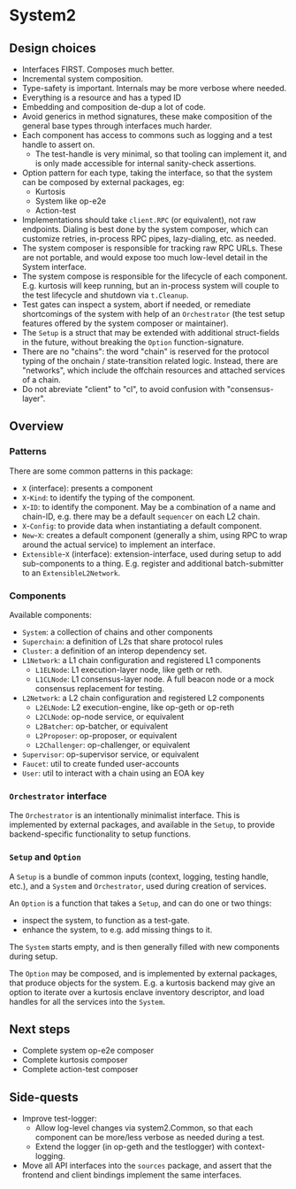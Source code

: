 # System2

## Design choices

- Interfaces FIRST. Composes much better.
- Incremental system composition.
- Type-safety is important. Internals may be more verbose where needed.
- Everything is a resource and has a typed ID
- Embedding and composition de-dup a lot of code.
- Avoid generics in method signatures, these make composition of the general base types through interfaces much harder.
- Each component has access to commons such as logging and a test handle to assert on.
  - The test-handle is very minimal, so that tooling can implement it, and is only made accessible for internal sanity-check assertions.
- Option pattern for each type, taking the interface, so that the system can be composed by external packages, eg:
  - Kurtosis
  - System like op-e2e
  - Action-test
- Implementations should take `client.RPC` (or equivalent), not raw endpoints. Dialing is best done by the system composer, which can customize retries, in-process RPC pipes, lazy-dialing, etc. as needed.
- The system composer is responsible for tracking raw RPC URLs. These are not portable, and would expose too much low-level detail in the System interface.
- The system compose is responsible for the lifecycle of each component. E.g. kurtosis will keep running, but an in-process system will couple to the test lifecycle and shutdown via `t.Cleanup`.
- Test gates can inspect a system, abort if needed, or remediate shortcomings of the system with help of an `Orchestrator` (the test setup features offered by the system composer or maintainer).
- The `Setup` is a struct that may be extended with additional struct-fields in the future, without breaking the `Option` function-signature.
- There are no "chains": the word "chain" is reserved for the protocol typing of the onchain / state-transition related logic. Instead, there are "networks", which include the offchain resources and attached services of a chain.
- Do not abreviate "client" to "cl", to avoid confusion with "consensus-layer".

## Overview

### Patterns

There are some common patterns in this package:

- `X` (interface): presents a component
- `X`-`Kind`: to identify the typing of the component.
- `X`-`ID`: to identify the component. May be a combination of a name and chain-ID, e.g. there may be a default `sequencer` on each L2 chain.
- `X`-`Config`: to provide data when instantiating a default component.
- `New`-`X`: creates a default component (generally a shim, using RPC to wrap around the actual service) to implement an interface.
- `Extensible`-`X` (interface): extension-interface, used during setup to add sub-components to a thing.
  E.g. register and additional batch-submitter to an `ExtensibleL2Network`.

### Components

Available components:

- `System`: a collection of chains and other components
- `Superchain`: a definition of L2s that share protocol rules
- `Cluster`: a definition of an interop dependency set.
- `L1Network`: a L1 chain configuration and registered L1 components
  - `L1ELNode`: L1 execution-layer node, like geth or reth.
  - `L1CLNode`: L1 consensus-layer node. A full beacon node or a mock consensus replacement for testing.
- `L2Network`: a L2 chain configuration and registered L2 components
  - `L2ELNode`: L2 execution-engine, like op-geth or op-reth
  - `L2CLNode`: op-node service, or equivalent
  - `L2Batcher`: op-batcher, or equivalent
  - `L2Proposer`: op-proposer, or equivalent
  - `L2Challenger`: op-challenger, or equivalent
- `Supervisor`: op-supervisor service, or equivalent
- `Faucet`: util to create funded user-accounts
- `User`: util to interact with a chain using an EOA key

### `Orchestrator` interface

The `Orchestrator` is an intentionally minimalist interface.
This is implemented by external packages, and available in the `Setup`,
to provide backend-specific functionality to setup functions.

### `Setup` and `Option`

A `Setup` is a bundle of common inputs (context, logging, testing handle, etc.), and a `System` and `Orchestrator`,
used during creation of services.

An `Option` is a function that takes a `Setup`, and can do one or two things:
- inspect the system, to function as a test-gate.
- enhance the system, to e.g. add missing things to it.

The `System` starts empty, and is then generally filled with new components during setup.

The `Option` may be composed, and is implemented by external packages, that produce objects for the system.
E.g. a kurtosis backend may give an option to iterate over a kurtosis enclave inventory descriptor,
and load handles for all the services into the `System`.

## Next steps

- Complete system op-e2e composer
- Complete kurtosis composer
- Complete action-test composer

## Side-quests

- Improve test-logger:
  - Allow log-level changes via system2.Common, so that each component can be more/less verbose as needed during a test.
  - Extend the logger (in op-geth and the testlogger) with context-logging.
- Move all API interfaces into the `sources` package, and assert that the frontend and client bindings implement the same interfaces.

